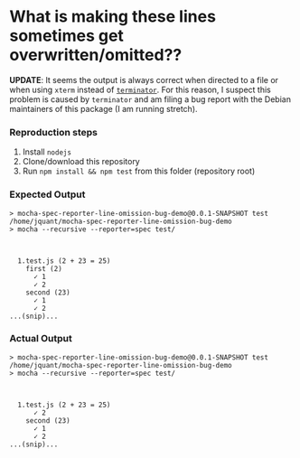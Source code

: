 # What is making these lines sometimes get overwritten/omitted??

**UPDATE**: It seems the output is always correct when directed to a file or when using `xterm` instead of [`terminator`](https://packages.debian.org/stretch/terminator).
For this reason, I suspect this problem is caused by `terminator` and am filing a bug report with the Debian maintainers of this package (I am running stretch).


### Reproduction steps
1. Install `nodejs`
2. Clone/download this repository
3. Run `npm install && npm test` from this folder (repository root)

### Expected Output
```
> mocha-spec-reporter-line-omission-bug-demo@0.0.1-SNAPSHOT test /home/jquant/mocha-spec-reporter-line-omission-bug-demo
> mocha --recursive --reporter=spec test/



  1.test.js (2 + 23 = 25)
    first (2)
      ✓ 1
      ✓ 2
    second (23)
      ✓ 1
      ✓ 2
...(snip)...
```

### Actual Output
```
> mocha-spec-reporter-line-omission-bug-demo@0.0.1-SNAPSHOT test /home/jquant/mocha-spec-reporter-line-omission-bug-demo
> mocha --recursive --reporter=spec test/



  1.test.js (2 + 23 = 25)
      ✓ 2
    second (23)
      ✓ 1
      ✓ 2
...(snip)...
```
